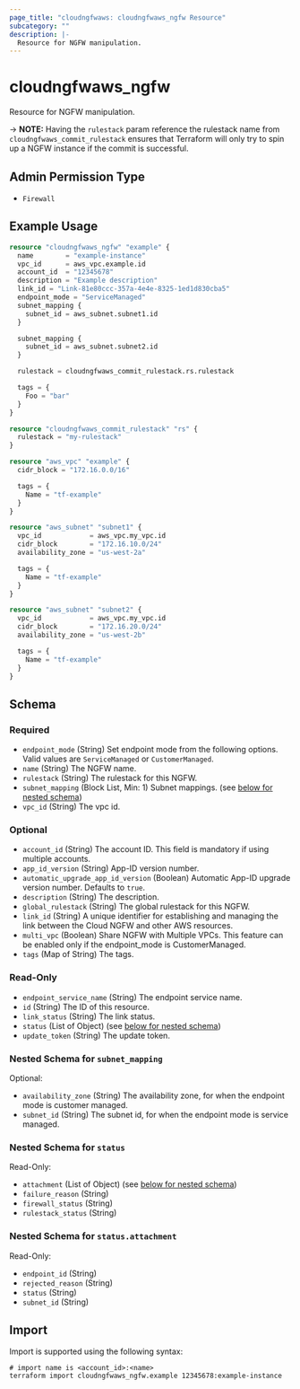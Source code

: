 ```yaml
---
page_title: "cloudngfwaws: cloudngfwaws_ngfw Resource"
subcategory: ""
description: |-
  Resource for NGFW manipulation.
---
```


# cloudngfwaws_ngfw

Resource for NGFW manipulation.

-> **NOTE:** Having the `rulestack` param reference the rulestack name from `cloudngfwaws_commit_rulestack` ensures that Terraform will only try to spin up a NGFW instance if the commit is successful.


## Admin Permission Type

* `Firewall`


## Example Usage

```terraform
resource "cloudngfwaws_ngfw" "example" {
  name        = "example-instance"
  vpc_id      = aws_vpc.example.id
  account_id  = "12345678"
  description = "Example description"
  link_id = "Link-81e80ccc-357a-4e4e-8325-1ed1d830cba5"
  endpoint_mode = "ServiceManaged"
  subnet_mapping {
    subnet_id = aws_subnet.subnet1.id
  }

  subnet_mapping {
    subnet_id = aws_subnet.subnet2.id
  }

  rulestack = cloudngfwaws_commit_rulestack.rs.rulestack

  tags = {
    Foo = "bar"
  }
}

resource "cloudngfwaws_commit_rulestack" "rs" {
  rulestack = "my-rulestack"
}

resource "aws_vpc" "example" {
  cidr_block = "172.16.0.0/16"

  tags = {
    Name = "tf-example"
  }
}

resource "aws_subnet" "subnet1" {
  vpc_id            = aws_vpc.my_vpc.id
  cidr_block        = "172.16.10.0/24"
  availability_zone = "us-west-2a"

  tags = {
    Name = "tf-example"
  }
}

resource "aws_subnet" "subnet2" {
  vpc_id            = aws_vpc.my_vpc.id
  cidr_block        = "172.16.20.0/24"
  availability_zone = "us-west-2b"

  tags = {
    Name = "tf-example"
  }
}
```


<!-- schema generated by tfplugindocs -->
## Schema

### Required

- `endpoint_mode` (String) Set endpoint mode from the following options. Valid values are `ServiceManaged` or `CustomerManaged`.
- `name` (String) The NGFW name.
- `rulestack` (String) The rulestack for this NGFW.
- `subnet_mapping` (Block List, Min: 1) Subnet mappings. (see [below for nested schema](#nestedblock--subnet_mapping))
- `vpc_id` (String) The vpc id.

### Optional

- `account_id` (String) The account ID. This field is mandatory if using multiple accounts.
- `app_id_version` (String) App-ID version number.
- `automatic_upgrade_app_id_version` (Boolean) Automatic App-ID upgrade version number. Defaults to `true`.
- `description` (String) The description.
- `global_rulestack` (String) The global rulestack for this NGFW.
- `link_id` (String) A unique identifier for establishing and managing the link between the Cloud NGFW and other AWS resources.
- `multi_vpc` (Boolean) Share NGFW with Multiple VPCs. This feature can be enabled only if the endpoint_mode is CustomerManaged.
- `tags` (Map of String) The tags.

### Read-Only

- `endpoint_service_name` (String) The endpoint service name.
- `id` (String) The ID of this resource.
- `link_status` (String) The link status.
- `status` (List of Object) (see [below for nested schema](#nestedatt--status))
- `update_token` (String) The update token.

<a id="nestedblock--subnet_mapping"></a>
### Nested Schema for `subnet_mapping`

Optional:

- `availability_zone` (String) The availability zone, for when the endpoint mode is customer managed.
- `subnet_id` (String) The subnet id, for when the endpoint mode is service managed.


<a id="nestedatt--status"></a>
### Nested Schema for `status`

Read-Only:

- `attachment` (List of Object) (see [below for nested schema](#nestedobjatt--status--attachment))
- `failure_reason` (String)
- `firewall_status` (String)
- `rulestack_status` (String)

<a id="nestedobjatt--status--attachment"></a>
### Nested Schema for `status.attachment`

Read-Only:

- `endpoint_id` (String)
- `rejected_reason` (String)
- `status` (String)
- `subnet_id` (String)


## Import

Import is supported using the following syntax:

```shell
# import name is <account_id>:<name>
terraform import cloudngfwaws_ngfw.example 12345678:example-instance
```
